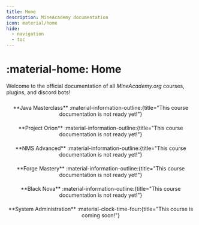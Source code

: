 ```yaml
---
title: Home
description: MineAcademy documentation
icon: material/home
hide:
  - navigation
  - toc
---
```


# :material-home: Home

Welcome to the official documentation of all *MineAcademy.org* courses, plugins, and discord bots!<br>

<div class="flex-container" markdown>
    <div class="flex-item">
        <center>**Java Masterclass** :material-information-outline:{title="This course documentation is not ready yet!"}</center>
    </div>
    <div class="flex-item">
        <center>**Project Orion** :material-information-outline:{title="This course documentation is not ready yet!"}</center>
    </div>
    <div class="flex-item">
        <center>**NMS Advanced** :material-information-outline:{title="This course documentation is not ready yet!"}</center>
    </div>
    <div class="flex-item">
        <center>**Forge Mastery** :material-information-outline:{title="This course documentation is not ready yet!"}</center>
    </div>
    <div class="flex-item">
        <center>**Black Nova** :material-information-outline:{title="This course documentation is not ready yet!"}</center>
    </div>
    <div class="flex-item">
        <center>**System Administration** :material-clock-time-four:{title="This course is coming soon!"}</center>
    </div>
</div>

<style>
    .flex-container {
        display: flex;
        flex-direction: column;
        justify-content: center;
        align-items: center;
        width: 100%;
    }

    .flex-item {
        width: 100%; /* Stretching the items to take full space horizontally */
        margin: 10px 0; /* Adding some margin space between the elements */
    }
</style>